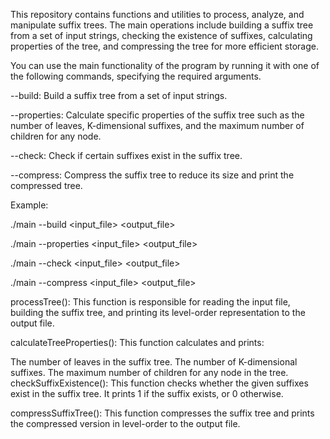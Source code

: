 This repository contains functions and utilities to process, analyze, and manipulate suffix trees. The main operations include building a suffix tree from a set of input strings, checking the existence of suffixes, calculating properties of the tree, and compressing the tree for more efficient storage.








You can use the main functionality of the program by running it with one of the following commands, specifying the required arguments.

--build: Build a suffix tree from a set of input strings.


--properties: Calculate specific properties of the suffix tree such as the number of leaves, K-dimensional suffixes, and the maximum number of children for any node.


--check: Check if certain suffixes exist in the suffix tree.



--compress: Compress the suffix tree to reduce its size and print the compressed tree.

Example:

./main --build <input_file> <output_file>

./main --properties <input_file> <output_file> <K>

./main --check <input_file> <output_file>

./main --compress <input_file> <output_file>


processTree():
This function is responsible for reading the input file, building the suffix tree, and printing its level-order representation to the output file.

calculateTreeProperties():
This function calculates and prints:

The number of leaves in the suffix tree.
The number of K-dimensional suffixes.
The maximum number of children for any node in the tree.
checkSuffixExistence():
This function checks whether the given suffixes exist in the suffix tree. It prints 1 if the suffix exists, or 0 otherwise.

compressSuffixTree():
This function compresses the suffix tree and prints the compressed version in level-order to the output file.
